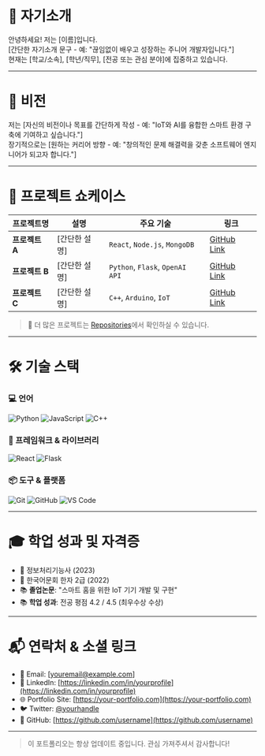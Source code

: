 # 👋 자기소개

안녕하세요! 저는 [이름]입니다.  
[간단한 자기소개 문구 - 예: "끊임없이 배우고 성장하는 주니어 개발자입니다."]  
현재는 [학교/소속], [학년/직무], [전공 또는 관심 분야]에 집중하고 있습니다.

---

# 🌟 비전

저는 [자신의 비전이나 목표를 간단하게 작성 - 예: "IoT와 AI를 융합한 스마트 환경 구축에 기여하고 싶습니다."]  
장기적으로는 [원하는 커리어 방향 - 예: "창의적인 문제 해결력을 갖춘 소프트웨어 엔지니어가 되고자 합니다."]

---

# 💼 프로젝트 쇼케이스

| 프로젝트명 | 설명 | 주요 기술 | 링크 |
|------------|------|-----------|------|
| **프로젝트 A** | [간단한 설명] | `React`, `Node.js`, `MongoDB` | [GitHub Link](https://github.com/username/project-a) |
| **프로젝트 B** | [간단한 설명] | `Python`, `Flask`, `OpenAI API` | [GitHub Link](https://github.com/username/project-b) |
| **프로젝트 C** | [간단한 설명] | `C++`, `Arduino`, `IoT` | [GitHub Link](https://github.com/username/project-c) |

> 🔗 더 많은 프로젝트는 [Repositories](https://github.com/username?tab=repositories)에서 확인하실 수 있습니다.

---

# 🛠 기술 스택

### 💻 언어
![Python](https://img.shields.io/badge/Python-3776AB?style=flat&logo=python&logoColor=white)
![JavaScript](https://img.shields.io/badge/JavaScript-F7DF1E?style=flat&logo=javascript&logoColor=black)
![C++](https://img.shields.io/badge/C++-00599C?style=flat&logo=c%2B%2B&logoColor=white)

### 🔧 프레임워크 & 라이브러리
![React](https://img.shields.io/badge/React-20232A?style=flat&logo=react&logoColor=61DAFB)
![Flask](https://img.shields.io/badge/Flask-000000?style=flat&logo=flask&logoColor=white)

### 📦 도구 & 플랫폼
![Git](https://img.shields.io/badge/Git-F05032?style=flat&logo=git&logoColor=white)
![GitHub](https://img.shields.io/badge/GitHub-181717?style=flat&logo=github&logoColor=white)
![VS Code](https://img.shields.io/badge/VS%20Code-007ACC?style=flat&logo=visual-studio-code&logoColor=white)

---

# 🎓 학업 성과 및 자격증

- 🏅 정보처리기능사 (2023)
- 🏅 한국어문회 한자 2급 (2022)
- 📚 **졸업논문**: "스마트 홈을 위한 IoT 기기 개발 및 구현"
- 📚 **학업 성과**: 전공 평점 4.2 / 4.5 (최우수상 수상)

---

# 📬 연락처 & 소셜 링크

- 📧 Email: [youremail@example.com]
- 💼 LinkedIn: [https://linkedin.com/in/yourprofile](https://linkedin.com/in/yourprofile)
- 🌐 Portfolio Site: [https://your-portfolio.com](https://your-portfolio.com)
- 🐦 Twitter: [@yourhandle](https://twitter.com/yourhandle)
- 📍 GitHub: [https://github.com/username](https://github.com/username)

---

> 이 포트폴리오는 항상 업데이트 중입니다. 관심 가져주셔서 감사합니다!
